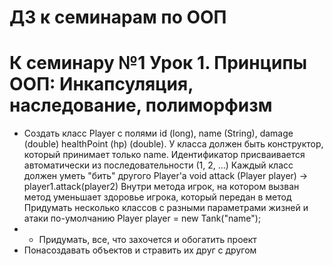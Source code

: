 # ДЗ к семинарам по ООП

# К семинару №1 Урок 1. Принципы ООП: Инкапсуляция, наследование, полиморфизм
* Создать класс Player с полями id (long), name (String), damage (double) healthPoint (hp) (double).
 У класса должен быть конструктор, который принимает только name. Идентификатор присваивается автоматически 
 из последовательности (1, 2, ...) Каждый класс должен уметь "бить" другого Player'а void attack
 (Player player) -> player1.attack(player2) Внутри метода игрок, на котором вызван метод уменьшает здоровье игрока,
  который передан в метод Придумать несколько классов с разными параметрами жизней и атаки по-умолчанию 
  Player player = new Tank("name");
* * Придумать, все, что захочется и обогатить проект
* Понасоздавать объектов и стравить их друг с другом